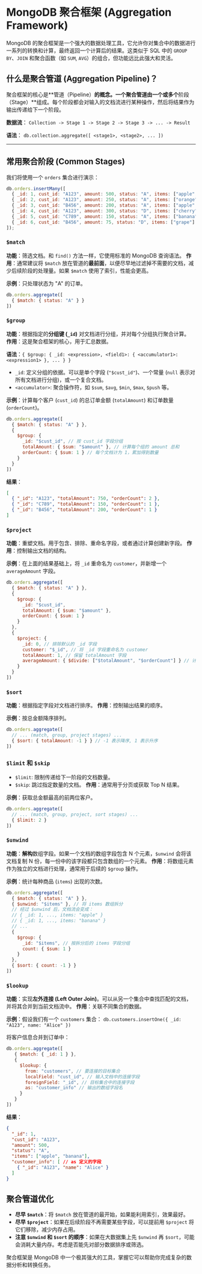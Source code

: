 # MongoDB 聚合框架 (Aggregation Framework)

MongoDB 的聚合框架是一个强大的数据处理工具，它允许你对集合中的数据进行一系列的转换和计算，最终返回一个计算后的结果。这类似于 SQL 中的 `GROUP BY`、`JOIN` 和聚合函数（如 `SUM`, `AVG`）的组合，但功能远比此强大和灵活。

## 什么是聚合管道 (Aggregation Pipeline)？

聚合框架的核心是**管道（Pipeline）**的概念。一个聚合管道由一个或多个**阶段（Stage）**组成。每个阶段都会对输入的文档流进行某种操作，然后将结果作为输出传递给下一个阶段。

**数据流**：
`Collection -> Stage 1 -> Stage 2 -> Stage 3 -> ... -> Result`

**语法**：
`db.collection.aggregate([ <stage1>, <stage2>, ... ])`

---

## 常用聚合阶段 (Common Stages)

我们将使用一个 `orders` 集合进行演示：
```javascript
db.orders.insertMany([
  { _id: 1, cust_id: "A123", amount: 500, status: "A", items: ["apple", "banana"] },
  { _id: 2, cust_id: "A123", amount: 250, status: "A", items: ["orange"] },
  { _id: 3, cust_id: "B456", amount: 200, status: "A", items: ["apple", "grape"] },
  { _id: 4, cust_id: "A123", amount: 300, status: "D", items: ["cherry"] },
  { _id: 5, cust_id: "C789", amount: 150, status: "A", items: ["banana", "orange"] },
  { _id: 6, cust_id: "B456", amount: 75, status: "D", items: ["grape"] }
]);
```

### `$match`
**功能**：筛选文档。和 `find()` 方法一样，它使用标准的 MongoDB 查询语法。
**作用**：通常建议将 `$match` 放在管道的**最前面**，以便尽早地过滤掉不需要的文档，减少后续阶段的处理量。如果 `$match` 使用了索引，性能会更高。

**示例**：只处理状态为 "A" 的订单。
```javascript
db.orders.aggregate([
  { $match: { status: "A" } }
])
```

### `$group`
**功能**：根据指定的**分组键 (`_id`)** 对文档进行分组，并对每个分组执行聚合计算。
**作用**：这是聚合框架的核心，用于汇总数据。

**语法**：`{ $group: { _id: <expression>, <field1>: { <accumulator1>: <expression1> }, ... } }`
- `_id`: 定义分组的依据。可以是单个字段 (`"$cust_id"`)、一个常量 (`null` 表示对所有文档进行分组)，或一个复合文档。
- `<accumulator>`: 聚合操作符，如 `$sum`, `$avg`, `$min`, `$max`, `$push` 等。

**示例**：计算每个客户 (`cust_id`) 的总订单金额 (`totalAmount`) 和订单数量 (`orderCount`)。
```javascript
db.orders.aggregate([
  { $match: { status: "A" } },
  {
    $group: {
      _id: "$cust_id", // 按 cust_id 字段分组
      totalAmount: { $sum: "$amount" }, // 计算每个组的 amount 总和
      orderCount: { $sum: 1 } // 每个文档计为 1，累加得到数量
    }
  }
])
```
**结果**：
```json
[
  { "_id": "A123", "totalAmount": 750, "orderCount": 2 },
  { "_id": "C789", "totalAmount": 150, "orderCount": 1 },
  { "_id": "B456", "totalAmount": 200, "orderCount": 1 }
]
```

### `$project`
**功能**：重塑文档。用于包含、排除、重命名字段，或者通过计算创建新字段。
**作用**：控制输出文档的结构。

**示例**：在上面的结果基础上，将 `_id` 重命名为 `customer`，并新增一个 `averageAmount` 字段。
```javascript
db.orders.aggregate([
  { $match: { status: "A" } },
  {
    $group: {
      _id: "$cust_id",
      totalAmount: { $sum: "$amount" },
      orderCount: { $sum: 1 }
    }
  },
  {
    $project: {
      _id: 0, // 排除默认的 _id 字段
      customer: "$_id", // 将 _id 字段重命名为 customer
      totalAmount: 1, // 保留 totalAmount 字段
      averageAmount: { $divide: ["$totalAmount", "$orderCount"] } // 计算平均金额
    }
  }
])
```

### `$sort`
**功能**：根据指定字段对文档进行排序。
**作用**：控制输出结果的顺序。

**示例**：按总金额降序排列。
```javascript
db.orders.aggregate([
  // ... (match, group, project stages) ...
  { $sort: { totalAmount: -1 } } // -1 表示降序, 1 表示升序
])
```

### `$limit` 和 `$skip`
- `$limit`: 限制传递给下一阶段的文档数量。
- `$skip`: 跳过指定数量的文档。
**作用**：通常用于分页或获取 Top N 结果。

**示例**：获取总金额最高的前两位客户。
```javascript
db.orders.aggregate([
  // ... (match, group, project, sort stages) ...
  { $limit: 2 }
])
```

### `$unwind`
**功能**：**解构**数组字段。如果一个文档的数组字段包含 N 个元素，`$unwind` 会将该文档复制 N 份，每一份中的该字段都只包含数组的一个元素。
**作用**：将数组元素作为独立的文档进行处理，通常用于后续的 `$group` 操作。

**示例**：统计每种商品 (`items`) 出现的次数。
```javascript
db.orders.aggregate([
  { $match: { status: "A" } },
  { $unwind: "$items" }, // 将 items 数组拆分
  // 经过 $unwind 后，文档流会变成：
  // { _id: 1, ..., items: "apple" }
  // { _id: 1, ..., items: "banana" }
  // ...
  {
    $group: {
      _id: "$items", // 按拆分后的 items 字段分组
      count: { $sum: 1 }
    }
  },
  { $sort: { count: -1 } }
])
```

### `$lookup`
**功能**：实现**左外连接 (Left Outer Join)**。可以从另一个集合中查找匹配的文档，并将其合并到当前文档流中。
**作用**：关联不同集合的数据。

**示例**：假设我们有一个 `customers` 集合：
`db.customers.insertOne({ _id: "A123", name: "Alice" })`

将客户信息合并到订单中：
```javascript
db.orders.aggregate([
   { $match: { _id: 1 } },
   {
     $lookup: {
       from: "customers", // 要连接的目标集合
       localField: "cust_id", // 输入文档中的连接字段
       foreignField: "_id", // 目标集合中的连接字段
       as: "customer_info" // 输出的数组字段名
     }
   }
])
```
**结果**：
```json
{
  "_id": 1,
  "cust_id": "A123",
  "amount": 500,
  "status": "A",
  "items": ["apple", "banana"],
  "customer_info": [ // as 定义的字段
    { "_id": "A123", "name": "Alice" }
  ]
}
```

## 聚合管道优化

-   **尽早 `$match`**：将 `$match` 放在管道的最开始，如果能利用索引，效果最好。
-   **尽早 `$project`**：如果在后续阶段不再需要某些字段，可以提前用 `$project` 将它们移除，减少内存占用。
-   **注意 `$unwind` 和 `$sort` 的顺序**：如果在大数据集上先 `$unwind` 再 `$sort`，可能会消耗大量内存。考虑是否能先对部分数据排序或筛选。

聚合框架是 MongoDB 中一个极其强大的工具，掌握它可以帮助你完成复杂的数据分析和转换任务。 